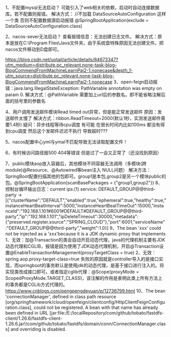 1、不配置mysql无法启动？
    可能引入了web相关的依赖，启动时自动连接数据库。若不配置则报错。
    解决方式：
         //不加载 DataSourceAutoConfiguration 这样一个类 否则不配置数据源启动报错
         @SpringBootApplication(exclude = DataSourceAutoConfiguration.class)
         
2、nacos-sever无法启动？
    查看报错信息：无法创建日志文件。
    解决方式：原本是放在C:\Program Files\Java文件夹，由于系统盘特殊原因无法创建文件。把nacos文件移动到D盘即可。
        
https://blog.csdn.net/uotail/article/details/84673347?utm_medium=distribute.pc_relevant.none-task-blog-BlogCommendFromMachineLearnPai2-1.nonecase&depth_1-utm_source=distribute.pc_relevant.none-task-blog-BlogCommendFromMachineLearnPai2-1.nonecase
3、open-feign启动报错：java.lang.IllegalStateException: PathVariable annotation was empty on param 0.
    解决方式：@PathVariable 需要加上url后的参数名。即不能省略注解后面的括号里的参数名

4、用户调用发送邮件模块Read timed out异常，但是能正常发送邮件
    原因：发送邮件太慢了
    解决方式：ribbon.ReadTimeout=2000(默认1秒，实测发送邮件需要1.4秒)
    疑问：异步线程等待cpu调度  有可能 在很长时间内比如100ms 都没有得到cpu调度 然后这个发邮件迟迟不执行 导致超时???

5、nacos配置中心yml与ymal不匹配导致无法读取配置文件！

6、有时候访问路径报500 404等错误 但是过了一会又正常了（还没找到原因）

7、public模块aop放入容器后，其他模块不同容器无法调用（多模块(跨module)@Resource、@Autowired等bean注入 NULL问题）
    解决方法：SpringBoot配置扫描其他的包即可。group1是本包,group2是另一个模块public的包。@SpringBootApplication(scanBasePackages = {"group1,group2"})
8、控制台循环输出日志：current ips:(1) service: DEFAULT_GROUP@@third-party -> [{"clusterName":"DEFAULT","enabled":true,"ephemeral":true,"healthy":true,"instanceHeartBeatInterval":5000,"instanceHeartBeatTimeOut":15000,"instanceId":"192.168.1.101#6001#DEFAULT#DEFAULT_GROUP@@third-party","ip":"192.168.1.101","ipDeleteTimeout":30000,"metadata":{"preserved.register.source":"SPRING_CLOUD"},"port":6001,"serviceName":"DEFAULT_GROUP@@third-party","weight":1.0}]
9、The bean 'xxx' could not be injected as a 'xxx'because it is a JDK dynamic proxy that implements
        1、无效：加@Transaction的类会自动开启动态代理，java的代理机制主要有JDK动态代理和CGLIB，报错是因为使用了JDK动态代理机制，开启@Transaction设置@EnableTransactionManagement(proxyTargetClass = true)
        2、无效：spring.aop.proxy-target-class=true
        失败的原因就是controller导入的是接口实现，而springboot的事务默认是使用jdk的动态代理，是基于接口进行注入的。将实现类改成接口即可。或者指定cglib代理：@Scope(proxyMode = ScopedProxyMode.TARGET_CLASS)，该注解的作用是表明此类上所有方法上的事务都是CGLib方式代理的。https://www.cnblogs.com/pengpengdeyuan/p/12736799.html
10、The bean 'connectionManager', defined in class path resource [org/springframework/cloud/openfeign/clientconfig/HttpClientFeignConfiguration.class], could not be registered. A bean with that name has already been defined in URL [jar:file:/E:/localRepository/com/github/tobato/fastdfs-client/1.26.6/fastdfs-client-1.26.6.jar!/com/github/tobato/fastdfs/domain/conn/ConnectionManager.class] and overriding is disabled.
